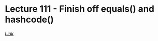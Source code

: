 # Lecture 111 - Finish off equals() and hashcode()

[_Link_](https://docs.oracle.com/javase/8/docs/api/java/lang/Object.html#equals-java.lang.Object-)
